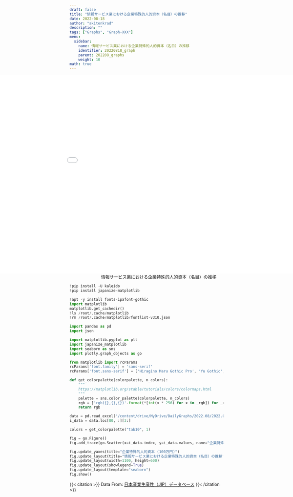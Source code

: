```yaml
---
draft: false
title: "情報サービス業における企業特殊的人的資本（名目）の推移"
date: 2022-08-18 
author: "akitenkrad"
description: ""
tags: ["Graphs", "Graph-XXX"]
menu:
  sidebar:
    name: 情報サービス業における企業特殊的人的資本（名目）の推移
    identifier: 20220818_graph
    parent: 202208_graphs
    weight: 10
math: true
---
```


<figure style="width:100%; display:flex; justify-content:center; align-items:center; flex-direction:column;">
    <iframe src="out.html" width="1110pt" height="650pt" style="border:none"></iframe>
    <figcaption>情報サービス業における企業特殊的人的資本（名目）の推移</figcaption>
</figure>

```python
!pip install -U kaleido
!pip install japanize-matplotlib

!apt -y install fonts-ipafont-gothic
import matplotlib
matplotlib.get_cachedir()
!ls /root/.cache/matplotlib
!rm /root/.cache/matplotlib/fontlist-v310.json

import pandas as pd
import json

import matplotlib.pyplot as plt
import japanize_matplotlib 
import seaborn as sns
import plotly.graph_objects as go

from matplotlib import rcParams
rcParams['font.family'] = 'sans-serif'
rcParams['font.sans-serif'] = ['Hiragino Maru Gothic Pro', 'Yu Gothic', 'Meirio', 'Takao', 'IPAexGothic', 'IPAPGothic', 'VL PGothic', 'Noto Sans CJK JP']

def get_colorpalette(colorpalette, n_colors):
    """
    https://matplotlib.org/stable/tutorials/colors/colormaps.html
    """
    palette = sns.color_palette(colorpalette, n_colors)
    rgb = ['rgb({},{},{})'.format(*[int(x * 256) for x in _rgb]) for _rgb in palette]
    return rgb

data = pd.read_excel("/content/drive/MyDrive/DailyGraphs/2022.08/2022.08.17/jip2021_6.xlsx", sheet_name="名目_企業特殊的人的資本", header=0, index_col=0)
i_data = data.loc[80, :][3:]

colors = get_colorpalette("tab10", 1)

fig = go.Figure()
fig.add_trace(go.Scatter(x=i_data.index, y=i_data.values, name="企業特殊的人的資本", marker=dict(color=colors[0])))

fig.update_yaxes(title="企業特殊的人的資本 (100万円)")
fig.update_layout(title="情報サービス業における企業特殊的人的資本（名目）の推移")
fig.update_layout(width=1100, height=600)
fig.update_layout(showlegend=True)
fig.update_layout(template="seaborn")
fig.show()
```

{{< citation >}}
Data From: [日本産業生産性（JIP）データベース](https://www.rieti.go.jp/jp/database/JIP2021/index.html#04)
{{< /citation >}}